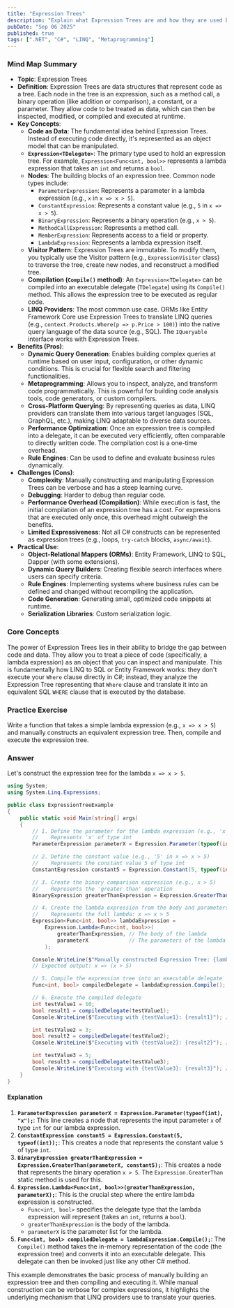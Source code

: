 ```yaml
---
title: "Expression Trees"
description: "Explain what Expression Trees are and how they are used by LINQ providers."
pubDate: "Sep 06 2025"
published: true
tags: [".NET", "C#", "LINQ", "Metaprogramming"]
---
```


### Mind Map Summary

- **Topic**: Expression Trees
- **Definition**: Expression Trees are data structures that represent code as a tree. Each node in the tree is an expression, such as a method call, a binary operation (like addition or comparison), a constant, or a parameter. They allow code to be treated as data, which can then be inspected, modified, or compiled and executed at runtime.
- **Key Concepts**:
    - **Code as Data**: The fundamental idea behind Expression Trees. Instead of executing code directly, it's represented as an object model that can be manipulated.
    - **`Expression<TDelegate>`**: The primary type used to hold an expression tree. For example, `Expression<Func<int, bool>>` represents a lambda expression that takes an `int` and returns a `bool`.
    - **Nodes**: The building blocks of an expression tree. Common node types include:
        - `ParameterExpression`: Represents a parameter in a lambda expression (e.g., `x` in `x => x > 5`).
        - `ConstantExpression`: Represents a constant value (e.g., `5` in `x => x > 5`).
        - `BinaryExpression`: Represents a binary operation (e.g., `x > 5`).
        - `MethodCallExpression`: Represents a method call.
        - `MemberExpression`: Represents access to a field or property.
        - `LambdaExpression`: Represents a lambda expression itself.
    - **Visitor Pattern**: Expression Trees are immutable. To modify them, you typically use the Visitor pattern (e.g., `ExpressionVisitor` class) to traverse the tree, create new nodes, and reconstruct a modified tree.
    - **Compilation (`Compile()` method)**: An `Expression<TDelegate>` can be compiled into an executable delegate (`TDelegate`) using its `Compile()` method. This allows the expression tree to be executed as regular code.
    - **LINQ Providers**: The most common use case. ORMs like Entity Framework Core use Expression Trees to translate LINQ queries (e.g., `context.Products.Where(p => p.Price > 100)`) into the native query language of the data source (e.g., SQL). The `IQueryable` interface works with Expression Trees.
- **Benefits (Pros)**:
    - **Dynamic Query Generation**: Enables building complex queries at runtime based on user input, configuration, or other dynamic conditions. This is crucial for flexible search and filtering functionalities.
    - **Metaprogramming**: Allows you to inspect, analyze, and transform code programmatically. This is powerful for building code analysis tools, code generators, or custom compilers.
    - **Cross-Platform Querying**: By representing queries as data, LINQ providers can translate them into various target languages (SQL, GraphQL, etc.), making LINQ adaptable to diverse data sources.
    - **Performance Optimization**: Once an expression tree is compiled into a delegate, it can be executed very efficiently, often comparable to directly written code. The compilation cost is a one-time overhead.
    - **Rule Engines**: Can be used to define and evaluate business rules dynamically.
- **Challenges (Cons)**:
    - **Complexity**: Manually constructing and manipulating Expression Trees can be verbose and has a steep learning curve.
    - **Debugging**: Harder to debug than regular code.
    - **Performance Overhead (Compilation)**: While execution is fast, the initial compilation of an expression tree has a cost. For expressions that are executed only once, this overhead might outweigh the benefits.
    - **Limited Expressiveness**: Not all C# constructs can be represented as expression trees (e.g., loops, `try-catch` blocks, `async/await`).
- **Practical Use**:
    - **Object-Relational Mappers (ORMs)**: Entity Framework, LINQ to SQL, Dapper (with some extensions).
    - **Dynamic Query Builders**: Creating flexible search interfaces where users can specify criteria.
    - **Rule Engines**: Implementing systems where business rules can be defined and changed without recompiling the application.
    - **Code Generation**: Generating small, optimized code snippets at runtime.
    - **Serialization Libraries**: Custom serialization logic.

### Core Concepts

The power of Expression Trees lies in their ability to bridge the gap between code and data. They allow you to treat a piece of code (specifically, a lambda expression) as an object that you can inspect and manipulate. This is fundamentally how LINQ to SQL or Entity Framework works: they don't execute your `Where` clause directly in C#; instead, they analyze the Expression Tree representing that `Where` clause and translate it into an equivalent SQL `WHERE` clause that is executed by the database.

### Practice Exercise

Write a function that takes a simple lambda expression (e.g., `x => x > 5`) and manually constructs an equivalent expression tree. Then, compile and execute the expression tree.

### Answer

Let's construct the expression tree for the lambda `x => x > 5`.

```csharp
using System;
using System.Linq.Expressions;

public class ExpressionTreeExample
{
    public static void Main(string[] args)
    {
        // 1. Define the parameter for the lambda expression (e.g., 'x' in x => x > 5)
        //    Represents 'x' of type int
        ParameterExpression parameterX = Expression.Parameter(typeof(int), "x");

        // 2. Define the constant value (e.g., '5' in x => x > 5)
        //    Represents the constant value 5 of type int
        ConstantExpression constant5 = Expression.Constant(5, typeof(int));

        // 3. Create the binary comparison expression (e.g., x > 5)
        //    Represents the 'greater than' operation
        BinaryExpression greaterThanExpression = Expression.GreaterThan(parameterX, constant5);

        // 4. Create the lambda expression from the body and parameters
        //    Represents the full lambda: x => x > 5
        Expression<Func<int, bool>> lambdaExpression =
            Expression.Lambda<Func<int, bool>>(
                greaterThanExpression, // The body of the lambda
                parameterX             // The parameters of the lambda
            );

        Console.WriteLine($"Manually constructed Expression Tree: {lambdaExpression}");
        // Expected output: x => (x > 5)

        // 5. Compile the expression tree into an executable delegate
        Func<int, bool> compiledDelegate = lambdaExpression.Compile();

        // 6. Execute the compiled delegate
        int testValue1 = 10;
        bool result1 = compiledDelegate(testValue1);
        Console.WriteLine($"Executing with {testValue1}: {result1}"); // Expected: True

        int testValue2 = 3;
        bool result2 = compiledDelegate(testValue2);
        Console.WriteLine($"Executing with {testValue2}: {result2}"); // Expected: False

        int testValue3 = 5;
        bool result3 = compiledDelegate(testValue3);
        Console.WriteLine($"Executing with {testValue3}: {result3}"); // Expected: False
    }
}
```

#### Explanation

1.  **`ParameterExpression parameterX = Expression.Parameter(typeof(int), "x");`**: This line creates a node that represents the input parameter `x` of type `int` for our lambda expression.
2.  **`ConstantExpression constant5 = Expression.Constant(5, typeof(int));`**: This creates a node that represents the constant value `5` of type `int`.
3.  **`BinaryExpression greaterThanExpression = Expression.GreaterThan(parameterX, constant5);`**: This creates a node that represents the binary operation `x > 5`. The `Expression.GreaterThan` static method is used for this.
4.  **`Expression.Lambda<Func<int, bool>>(greaterThanExpression, parameterX);`**: This is the crucial step where the entire lambda expression is constructed.
    *   `Func<int, bool>` specifies the delegate type that the lambda expression will represent (takes an `int`, returns a `bool`).
    *   `greaterThanExpression` is the body of the lambda.
    *   `parameterX` is the parameter list for the lambda.
5.  **`Func<int, bool> compiledDelegate = lambdaExpression.Compile();`**: The `Compile()` method takes the in-memory representation of the code (the expression tree) and converts it into an executable delegate. This delegate can then be invoked just like any other C# method.

This example demonstrates the basic process of manually building an expression tree and then compiling and executing it. While manual construction can be verbose for complex expressions, it highlights the underlying mechanism that LINQ providers use to translate your queries.